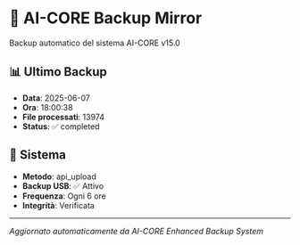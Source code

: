 # 🧬 AI-CORE Backup Mirror

Backup automatico del sistema AI-CORE v15.0

## 📊 Ultimo Backup
- **Data**: 2025-06-07
- **Ora**: 18:00:38
- **File processati**: 13974
- **Status**: ✅ completed

## 🎯 Sistema
- **Metodo**: api_upload
- **Backup USB**: ✅ Attivo
- **Frequenza**: Ogni 6 ore
- **Integrità**: Verificata

---
*Aggiornato automaticamente da AI-CORE Enhanced Backup System*
